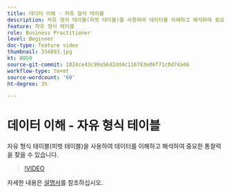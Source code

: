 ```yaml
---
title: 데이터 이해 - 자유 형식 테이블
description: 자유 형식 테이블(피벗 테이블)을 사용하여 데이터를 이해하고 해석하여 중요한 통찰력을 찾을 수 있습니다.
feature: 자유 형식 테이블
role: Business Practitioner
level: Beginner
doc-type: feature video
thumbnail: 334093.jpg
kt: 8059
source-git-commit: 1824ce43c99a56d2dd4c116783e06f71c0d74a46
workflow-type: tm+mt
source-wordcount: '60'
ht-degree: 3%

---
```



# 데이터 이해 - 자유 형식 테이블

자유 형식 테이블(피벗 테이블)을 사용하여 데이터를 이해하고 해석하여 중요한 통찰력을 찾을 수 있습니다.

>[!VIDEO](https://video.tv.adobe.com/v/334093/?quality=12&learn=on)

자세한 내용은 [설명서](https://experienceleague.adobe.com/docs/analytics/analyze/analysis-workspace/visualizations/freeform-table/freeform-table.html?lang=en)를 참조하십시오.
